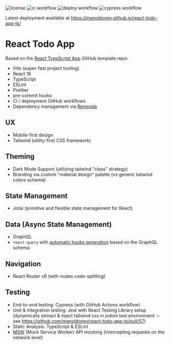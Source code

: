 ![license](https://img.shields.io/github/license/manoldonev/react-todo-app-ts?style=plastic) ![ci workflow](https://github.com/manoldonev/react-todo-app-ts/workflows/ci/badge.svg) ![deploy workflow](https://github.com/manoldonev/react-todo-app-ts/workflows/deploy/badge.svg) ![cypress workflow](https://github.com/manoldonev/react-todo-app-ts/workflows/cypress/badge.svg)

Latest deployment available at https://manoldonev.github.io/react-todo-app-ts/

# React Todo App

Based on the [React TypeScript App](https://github.com/manoldonev/react-app-template-ts) GitHub template repo:

- Vite (super-fast project tooling)
- React 18
- TypeScript
- ESLint
- Prettier
- pre-commit hooks
- CI / deployment GitHub workflows
- Dependency management via [Renovate](https://www.whitesourcesoftware.com/free-developer-tools/renovate/)

## UX

- Mobile-first design
- Tailwind (utility-first CSS framework)

## Theming

- Dark Mode Support (utilizing tailwind "class" strategy)
- Branding via custom "material design" palette (vs generic tailwind colors scheme)

## State Management

- Jotai (primitive and flexible state management for React)

## Data (Async State Management)

- GraphQL
- `react-query` with [automatic hooks generation](https://www.graphql-code-generator.com/) based on the GraphQL schema

## Navigation

- React Router v6 (with routes code-splitting)

## Testing

- End-to-end testing: Cypress (with GitHub Actions workflow)
- Unit & Integration testing: Jest with React Testing Library setup (dynamically extract & inject tailwind css in jsdom test environment -- see https://github.com/manoldonev/react-todo-app-ts/pull/57)
- Static Analysis: TypeScript & ESLint
- [MSW](https://mswjs.io/) (Mock Service Worker) API mocking (intercepting requests on the network level)
